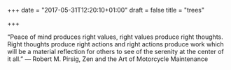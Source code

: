 +++
date = "2017-05-31T12:20:10+01:00"
draft = false
title = "trees"

+++

“Peace of mind produces right values, right values produce right thoughts. Right thoughts produce right actions and right actions produce work which will be a material reflection for others to see of the serenity at the center of it all.”
― Robert M. Pirsig, Zen and the Art of Motorcycle Maintenance
